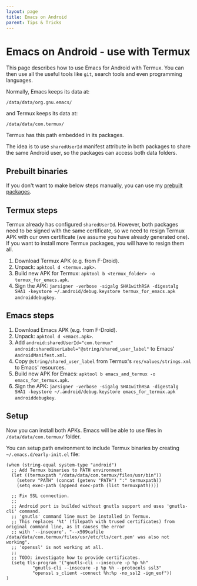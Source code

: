 ```yaml
---
layout: page
title: Emacs on Android
parent: Tips & Tricks
---
```


# Emacs on Android - use with Termux

This page describes how to use Emacs for Android with Termux. You can then use all the useful tools like `git`, search tools and even programming languages.

Normally, Emacs keeps its data at:
```
/data/data/org.gnu.emacs/
```
and Termux keeps its data at:
```
/data/data/com.termux/
```

Termux has this path embedded in its packages.

The idea is to use `sharedUserId` manifest attribute in both packages to share the same Android user, so the packages can access both data folders.

## Prebuilt binaries

If you don't want to make below steps manually, you can use my [prebuilt packages](https://github.com/marek-g/emacs-config/releases).

## Termux steps

Termux already has configured `sharedUserId`. However, both packages need to be signed with the same certificate, so we need to resign Termux APK with our own certificate (we assume you have already generated one). If you want to install more Termux packages, you will have to resign them all.

1. Download Termux APK (e.g. from F-Droid).
1. Unpack: `apktool d <termux.apk>`.
1. Build new APK for Termux: `apktool b <termux_folder> -o termux_for_emacs.apk`.
1. Sign the APK: `jarsigner -verbose -sigalg SHA1withRSA -digestalg SHA1 -keystore ~/.android/debug.keystore termux_for_emacs.apk androiddebugkey`.

## Emacs steps

1. Download Emacs APK (e.g. from F-Droid).
1. Unpack: `apktool d <emacs.apk>`.
1. Add `android:sharedUserId="com.termux" android:sharedUserLabel="@string/shared_user_label"` to Emacs' `AndroidManifest.xml`.
1. Copy `@string/shared_user_label` from Termux's `res/values/strings.xml` to Emacs' resources.
1. Build new APK for Emacs: `apktool b emacs_and_termux -o emacs_for_termux.apk`.
1. Sign the APK: `jarsigner -verbose -sigalg SHA1withRSA -digestalg SHA1 -keystore ~/.android/debug.keystore emacs_for_termux.apk androiddebugkey`.

## Setup

Now you can install both APKs. Emacs will be able to use files in `/data/data/com.termux/` folder.

You can setup path environment to include Termux binaries by creating `~/.emacs.d/early-init.el` file:

```elisp
(when (string-equal system-type "android")
  ;; Add Termux binaries to PATH environment
  (let ((termuxpath "/data/data/com.termux/files/usr/bin"))
    (setenv "PATH" (concat (getenv "PATH") ":" termuxpath))
    (setq exec-path (append exec-path (list termuxpath))))

  ;; Fix SSL connection.
  ;;
  ;; Android port is builded without gnutls support and uses 'gnutls-cli' command.
  ;; 'gnutls' command line must be installed in Termux.
  ;; This replaces '%t' (filepath with trused certificates) from original command line, as it causes the error
  ;; with '--insecure'. "--x509cafile /data/data/com.termux/files/usr/etc/tls/cert.pem' was also not working".
  ;; 'openssl' is not working at all.
  ;;
  ;; TODO: investigate how to provide certificates.
  (setq tls-program '("gnutls-cli --insecure -p %p %h"
          "gnutls-cli --insecure -p %p %h --protocols ssl3"
          "openssl s_client -connect %h:%p -no_ssl2 -ign_eof"))
)
```
